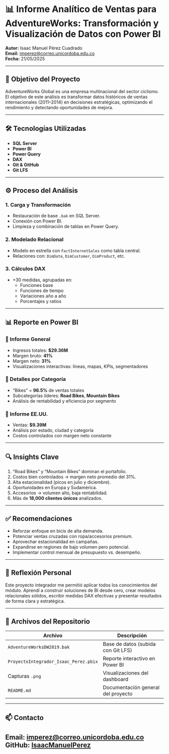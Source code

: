 # 📊 Informe Analítico de Ventas para AdventureWorks: Transformación y Visualización de Datos con Power BI

**Autor:** Isaac Manuel Pérez Cuadrado  
**Email:** imperez@correo.unicordoba.edu.co  
**Fecha:** 21/05/2025  

---

## 🎯 Objetivo del Proyecto

AdventureWorks Global es una empresa multinacional del sector ciclismo. El objetivo de este análisis es transformar datos históricos de ventas internacionales (2011–2014) en decisiones estratégicas, optimizando el rendimiento y detectando oportunidades de mejora.

---

## 🛠 Tecnologías Utilizadas

- **SQL Server**
- **Power BI**
- **Power Query**
- **DAX**
- **Git & GitHub**
- **Git LFS**

---

## ⚙️ Proceso del Análisis

### 1. Carga y Transformación
- Restauración de base `.bak` en SQL Server.
- Conexión con Power BI.
- Limpieza y combinación de tablas en Power Query.

### 2. Modelado Relacional
- Modelo en estrella con `FactInternetSales` como tabla central.
- Relaciones con: `DimDate`, `DimCustomer`, `DimProduct`, etc.

### 3. Cálculos DAX
- +30 medidas, agrupadas en:
  - Funciones base
  - Funciones de tiempo
  - Variaciones año a año
  - Porcentajes y ratios

---

## 📊 Reporte en Power BI

### 🔹 Informe General
- Ingresos totales: **$29.36M**
- Margen bruto: **41%**
- Margen neto: **31%**
- Visualizaciones interactivas: líneas, mapas, KPIs, segmentadores

### 🔹 Detalles por Categoría
- “Bikes” = **96.5%** de ventas totales
- Subcategorías líderes: **Road Bikes**, **Mountain Bikes**
- Análisis de rentabilidad y eficiencia por segmento

### 🔹 Informe EE.UU.
- Ventas: **$9.39M**
- Análisis por estado, ciudad y categoría
- Costos controlados con margen neto constante

---

## 🔍 Insights Clave

1. “Road Bikes” y “Mountain Bikes” dominan el portafolio.
2. Costos bien controlados → margen neto promedio del 31%.
3. Alta estacionalidad (picos en julio y diciembre).
4. Oportunidades en Europa y Sudamérica.
5. Accesorios → volumen alto, baja rentabilidad.
6. Más de **18,000 clientes únicos** analizados.

---

## ✅ Recomendaciones

- Reforzar enfoque en bicis de alta demanda.
- Potenciar ventas cruzadas con ropa/accesorios premium.
- Aprovechar estacionalidad en campañas.
- Expandirse en regiones de bajo volumen pero potencial.
- Implementar control mensual de presupuesto vs. desempeño.

---

## 🤔 Reflexión Personal

Este proyecto integrador me permitió aplicar todos los conocimientos del módulo. Aprendí a construir soluciones de BI desde cero, crear modelos relacionales sólidos, escribir medidas DAX efectivas y presentar resultados de forma clara y estratégica.

---

## 📁 Archivos del Repositorio

| Archivo                               | Descripción                            |
|--------------------------------------|----------------------------------------|
| `AdventureWorksDW2019.bak`           | Base de datos (subida con Git LFS)     |
| `ProyectoIntegrador_Isaac_Perez.pbix`| Reporte interactivo en Power BI        |
| Capturas `.png`                      | Visualizaciones del dashboard          |
| `README.md`                          | Documentación general del proyecto     |

---

## 📫 Contacto

**Email:** imperez@correo.unicordoba.edu.co  
**GitHub:** [IsaacManuelPerez](https://github.com/IsaacManuelPerez)
----
